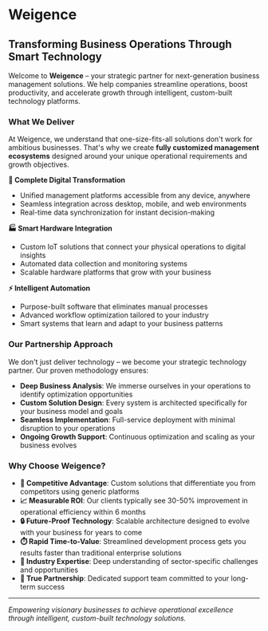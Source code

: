 # Weigence

## Transforming Business Operations Through Smart Technology

Welcome to **Weigence** – your strategic partner for next-generation business management solutions. We help companies streamline operations, boost productivity, and accelerate growth through intelligent, custom-built technology platforms.

### What We Deliver

At Weigence, we understand that one-size-fits-all solutions don't work for ambitious businesses. That's why we create **fully customized management ecosystems** designed around your unique operational requirements and growth objectives.

**📱 Complete Digital Transformation**
- Unified management platforms accessible from any device, anywhere
- Seamless integration across desktop, mobile, and web environments
- Real-time data synchronization for instant decision-making

**🏭 Smart Hardware Integration**
- Custom IoT solutions that connect your physical operations to digital insights
- Automated data collection and monitoring systems
- Scalable hardware platforms that grow with your business

**⚡️ Intelligent Automation**
- Purpose-built software that eliminates manual processes
- Advanced workflow optimization tailored to your industry
- Smart systems that learn and adapt to your business patterns

### Our Partnership Approach

We don't just deliver technology – we become your strategic technology partner. Our proven methodology ensures:

- **Deep Business Analysis**: We immerse ourselves in your operations to identify optimization opportunities
- **Custom Solution Design**: Every system is architected specifically for your business model and goals
- **Seamless Implementation**: Full-service deployment with minimal disruption to your operations
- **Ongoing Growth Support**: Continuous optimization and scaling as your business evolves

### Why Choose Weigence?

- **🚀 Competitive Advantage**: Custom solutions that differentiate you from competitors using generic platforms
- **📈 Measurable ROI**: Our clients typically see 30-50% improvement in operational efficiency within 6 months
- **🔒 Future-Proof Technology**: Scalable architecture designed to evolve with your business for years to come
- **⏱️ Rapid Time-to-Value**: Streamlined development process gets you results faster than traditional enterprise solutions
- **🎯 Industry Expertise**: Deep understanding of sector-specific challenges and opportunities
- **🤝 True Partnership**: Dedicated support team committed to your long-term success

---

*Empowering visionary businesses to achieve operational excellence through intelligent, custom-built technology solutions.*
